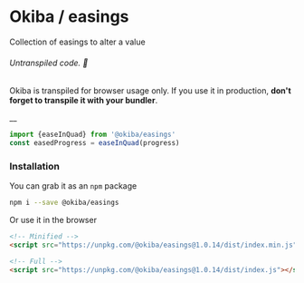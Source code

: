

# Okiba / easings
Collection of easings to alter a value


###### Untranspiled code. 🛑

Okiba is transpiled for browser usage only. If you use it in production, **don't forget to transpile it with your bundler**.

__



```javascript
import {easeInQuad} from '@okiba/easings'
const easedProgress = easeInQuad(progress)
```



### Installation

You can grab it as an `npm` package
```bash
npm i --save @okiba/easings
```

Or use it in the browser
```html
<!-- Minified -->
<script src="https://unpkg.com/@okiba/easings@1.0.14/dist/index.min.js"></script>

<!-- Full -->
<script src="https://unpkg.com/@okiba/easings@1.0.14/dist/index.js"></script>
```



